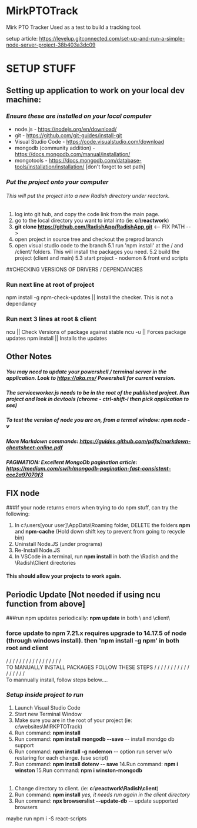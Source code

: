 # MirkPTOTrack
Mirk PTO Tracker
Used as a test to build a tracking tool.

setup article: https://levelup.gitconnected.com/set-up-and-run-a-simple-node-server-project-38b403a3dc09


# SETUP STUFF

## Setting up application to work on your local dev machine:
### *Ensure these are installed on your local computer*
* node.js - https://nodejs.org/en/download/
* git - https://github.com/git-guides/install-git
* Visual Studio Code - https://code.visualstudio.com/download
* mongodb (community addition)  - https://docs.mongodb.com/manual/installation/
* mongotools - https://docs.mongodb.com/database-tools/installation/installation/   [don't forget to set path]

### *Put the project onto your computer*
###### This will put the project into a new Radish directory under reactork.
1. log into git hub, and copy the code link from the main page.
2. go to the local directory you want to intal into (ie: **c:\reactwork**)
3. **git clone https://github.com/RadishApp/RadishApp.git**   <-- FIX PATH -->
4. open project in source tree and checkout the preprod branch
5. open visual studio code to the branch
5.1 run 'npm install' at the / and /client/ folders.  This will install the packages you need.
5.2 build the project (client and main)
5.3 start project - nodemon & front end scripts

##CHECKING VERSIONS OF DRIVERS / DEPENDANCIES
### Run next line at root of project
npm install -g npm-check-updates    || Install the checker.  This is not a dependancy

### Run next 3 lines at root & client
ncu                                                 || Check Versions of package against stable
ncu -u                                             || Forces package updates
npm install                                     || Installs the updates

## Other Notes
##### You may need to update your powershell / terminal server in the application.  Look to https://aka.ms/ Powershell for current version.
##### The serviceworker.js needs to be in the root of the published project.  Run project and look in devtools (chrome - ctrl-shift-i then pick application to see)
##### To test the version of node you are on, from a termal window:  npm node -v
##### More Markdown commands: https://guides.github.com/pdfs/markdown-cheatsheet-online.pdf
##### PAGINATION: Excellent MongoDb pagination article: https://medium.com/swlh/mongodb-pagination-fast-consistent-ece2a97070f3

## FIX node
###If your node returns errors when trying to do npm stuff, can try the following:
1. In c:\users[your user]\AppData\Roaming folder, DELETE the folders **npm** and **npm-cache**  (Hold down shift key to prevent from going to recycle bin) 
2. Uninstall Node.JS (under programs)
3. Re-Install Node.JS
4. In VSCode in a terminal, run **npm install** in both the \Radish  and the \Radish\Client directories
#### This should allow your projects to work again.

## Periodic Update  [Not needed if using ncu function from above]
###run npm updates periodically:  **npm update** in both \ and \client\
### force update to npm 7.21.x requires upgrade to 14.17.5 of node (through windows install).  then 'npm install -g npm' in both root and client

\/   \/   \/   \/   \/   \/   \/   \/   \/   \/   \/   \/   \/   \/   \/   \/   \/   
TO MANUALLY INSTALL PACKAGES FOLLOW THESE STEPS
\/   \/   \/   \/   \/   \/   \/   \/   \/   \/   \/   \/   \/   \/   \/   \/   \/   
To mannually install, follow steps below....
### *Setup inside project to run*
1. Launch Visual Studio Code
2. Start new Terminal Window
3. Make sure you are in the root of your project (ie: c:\websites\MIRKPTOTrack\)
4. Run command: **npm install**
5. Run command: **npm install mongodb --save**  -- install mondgo db support
7. Run command: **npm install -g nodemon** -- option run server w/o restaring for each change. (use script)
9. Run command: **npm install dotenv -- save**
14.Run command: **npm i winston**
15.Run command: **npm i winston-mongodb**

######
1. Change directory to client.  (ie: **c:\reactwork\Radish\client**)
2. Run command: **npm install**   *yes, it needs run again in the client directory*
7. Run command: **npx browserslist --update-db** -- update supported browsers

maybe run  npm i -S react-scripts
